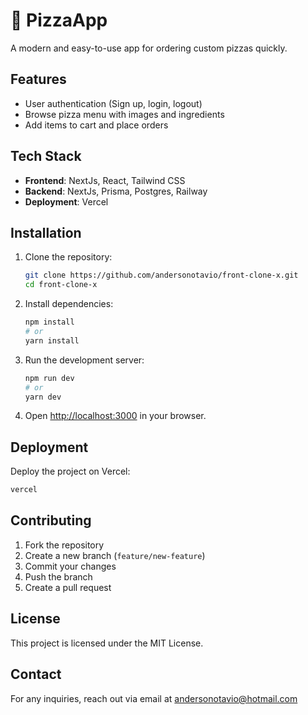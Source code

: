 # 🍕 PizzaApp

A modern and easy-to-use app for ordering custom pizzas quickly.

## Features
- User authentication (Sign up, login, logout)
- Browse pizza menu with images and ingredients
- Add items to cart and place orders


## Tech Stack
- **Frontend**: NextJs, React, Tailwind CSS
- **Backend**: NextJs, Prisma, Postgres, Railway
- **Deployment**: Vercel

## Installation

1. Clone the repository:
   ```sh
   git clone https://github.com/andersonotavio/front-clone-x.git
   cd front-clone-x
   ```

2. Install dependencies:
   ```sh
   npm install
   # or
   yarn install
   ```

3. Run the development server:
   ```sh
   npm run dev
   # or
   yarn dev
   ```

4. Open [http://localhost:3000](http://localhost:3000) in your browser.

## Deployment
Deploy the project on Vercel:
```sh
vercel
```

## Contributing
1. Fork the repository
2. Create a new branch (`feature/new-feature`)
3. Commit your changes
4. Push the branch
5. Create a pull request

## License
This project is licensed under the MIT License.

## Contact
For any inquiries, reach out via email at andersonotavio@hotmail.com

